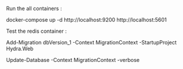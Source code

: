 ﻿
Run the all containers :

docker-compose up -d
http://localhost:9200
http://localhost:5601

Test the redis container :


Add-Migration dbVersion_1 -Context MigrationContext -StartupProject Hydra.Web


 Update-Database -Context MigrationContext -verbose